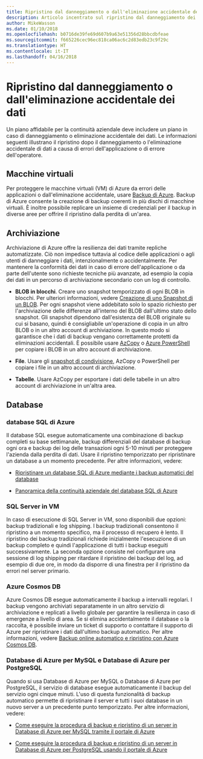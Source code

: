 ```yaml
---
title: Ripristino dal danneggiamento o dall'eliminazione accidentale dei dati
description: Articolo incentrato sul ripristino dal danneggiamento dei dati o dall'eliminazione accidentale di dati e sulla progettazione di applicazioni resilienti, a disponibilità elevata e con tolleranza di errore, oltre che sulla pianificazione del ripristino di emergenza.
author: MikeWasson
ms.date: 01/10/2018
ms.openlocfilehash: b0716de39fe69d607b9a63e51356d28bbcdbfeae
ms.sourcegitcommit: f665226cec96ec818ca06ac6c2d83edb23c9f29c
ms.translationtype: HT
ms.contentlocale: it-IT
ms.lasthandoff: 04/16/2018
---
```

# <a name="recover-from-data-corruption-or-accidental-deletion"></a>Ripristino dal danneggiamento o dall'eliminazione accidentale dei dati 

Un piano affidabile per la continuità aziendale deve includere un piano in caso di danneggiamento o eliminazione accidentale dei dati. Le informazioni seguenti illustrano il ripristino dopo il danneggiamento o l'eliminazione accidentale di dati a causa di errori dell'applicazione o di errore dell'operatore.

## <a name="virtual-machines"></a>Macchine virtuali

Per proteggere le macchine virtuali (VM) di Azure da errori delle applicazioni o dall'eliminazione accidentale, usare [Backup di Azure](/azure/backup/). Backup di Azure consente la creazione di backup coerenti in più dischi di macchine virtuali. È inoltre possibile replicare un insieme di credenziali per il backup in diverse aree per offrire il ripristino dalla perdita di un'area.

## <a name="storage"></a>Archiviazione

Archiviazione di Azure offre la resilienza dei dati tramite repliche automatizzate. Ciò non impedisce tuttavia al codice delle applicazioni o agli utenti di danneggiare i dati, intenzionalmente o accidentalmente. Per mantenere la conformità dei dati in caso di errore dell'applicazione o da parte dell'utente sono richieste tecniche più avanzate, ad esempio la copia dei dati in un percorso di archiviazione secondario con un log di controllo. 

- **BLOB in blocchi**. Creare uno snapshot temporizzato di ogni BLOB in blocchi. Per ulteriori informazioni, vedere [Creazione di uno Snapshot di un BLOB](/rest/api/storageservices/creating-a-snapshot-of-a-blob). Per ogni snapshot viene addebitato solo lo spazio richiesto per l'archiviazione delle differenze all'interno del BLOB dall'ultimo stato dello snapshot. Gli snapshot dipendono dall'esistenza del BLOB originale su cui si basano, quindi è consigliabile un'operazione di copia in un altro BLOB o in un altro account di archiviazione. In questo modo si garantisce che i dati di backup vengano correttamente protetti da eliminazioni accidentali. È possibile usare [AzCopy](/azure/storage/common/storage-use-azcopy) o [Azure PowerShell](/azure/storage/common/storage-powershell-guide-full) per copiare i BLOB in un altro account di archiviazione.

- **File**. Usare gli [snapshot di condivisione](/azure/storage/files/storage-snapshots-files), AzCopy o PowerShell per copiare i file in un altro account di archiviazione.

- **Tabelle**. Usare AzCopy per esportare i dati delle tabelle in un altro account di archiviazione in un'altra area.

## <a name="database"></a>Database

### <a name="azure-sql-database"></a>database SQL di Azure 

Il database SQL esegue automaticamente una combinazione di backup completi su base settimanale, backup differenziali del database di backup ogni ora e backup dei log delle transazioni ogni 5-10 minuti per proteggere l'azienda dalla perdita di dati. Usare il ripristino temporizzato per ripristinare un database a un momento precedente. Per altre informazioni, vedere:

- [Ripristinare un database SQL di Azure mediante i backup automatici del database](/azure/sql-database/sql-database-recovery-using-backups)

- [Panoramica della continuità aziendale del database SQL di Azure](/azure/sql-database/sql-database-business-continuity)

### <a name="sql-server-on-vms"></a>SQL Server in VM

In caso di esecuzione di SQL Server in VM, sono disponibili due opzioni: backup tradizionali e log shipping. I backup tradizionali consentono il ripristino a un momento specifico, ma il processo di recupero è lento. Il ripristino dei backup tradizionali richiede inizialmente l'esecuzione di un backup completo e quindi l'applicazione di tutti i backup eseguiti successivamente. La seconda opzione consiste nel configurare una sessione di log shipping per ritardare il ripristino dei backup del log, ad esempio di due ore, in modo da disporre di una finestra per il ripristino da errori nel server primario.

### <a name="azure-cosmos-db"></a>Azure Cosmos DB

Azure Cosmos DB esegue automaticamente il backup a intervalli regolari. I backup vengono archiviati separatamente in un altro servizio di archiviazione e replicati a livello globale per garantire la resilienza in caso di emergenze a livello di area. Se si elimina accidentalmente il database o la raccolta, è possibile inviare un ticket di supporto o contattare il supporto di Azure per ripristinare i dati dall'ultimo backup automatico. Per altre informazioni, vedere [Backup online automatico e ripristino con Azure Cosmos DB](/azure/cosmos-db/online-backup-and-restore).

### <a name="azure-database-for-mysql-azure-database-for-postresql"></a>Database di Azure per MySQL e Database di Azure per PostgreSQL

Quando si usa Database di Azure per MySQL o Database di Azure per PostgreSQL, il servizio di database esegue automaticamente il backup del servizio ogni cinque minuti. L'uso di questa funzionalità di backup automatico permette di ripristinare il server e tutti i suoi database in un nuovo server a un precedente punto temporizzato. Per altre informazioni, vedere:

- [Come eseguire la procedura di backup e ripristino di un server in Database di Azure per MySQL tramite il portale di Azure](/azure/mysql/howto-restore-server-portal)

- [Come eseguire la procedura di backup e ripristino di un server in Database di Azure per PostgreSQL usando il portale di Azure](/azure/postgresql/howto-restore-server-portal)

